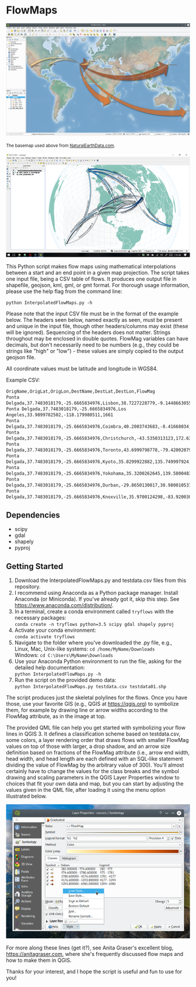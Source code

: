# FlowMaps

<img src="figures/example1.png" width="1000"><br>

<small>The basemap used above from <a href="www.naturalearthdata.com" target="_blank">NaturalEarthData.com</a>.</small>

<img src="figures/example2.png" width="1000"><br>

This Python script makes flow maps using mathematical interpolations between a start and an end point in a given map projection. The script takes one input file, being a CSV table of flows. It produces one output file in shapefile, geojson, kml, gml, or gmt format. For thorough usage information, please use the help flag from the command line:

```
python InterpolatedFlowMaps.py -h
```

Please note that the input CSV file must be in the format of the example below.  The headers seen below, named exactly as seen, must be present and unique in the input file, though other headers/columns may exist (these will be ignored). Sequencing of the headers does not matter. Strings throughout may be enclosed in double quotes.  FlowMag variables can have decimals, but don't necessarily need to be numbers (e.g., they could be strings like "high" or "low") - these values are simply copied to the output geojson file.

All coordinate values must be latitude and longitude in WGS84.

Example CSV:

```
OrigName,OrigLat,OrigLon,DestName,DestLat,DestLon,FlowMag
Ponta Delgada,37.7483018179,-25.6665834976,Lisbon,38.7227228779,-9.1448663055,6013
Ponta Delgada,37.7483018179,-25.6665834976,Los Angeles,33.9899782502,-118.179980511,1661
Ponta Delgada,37.7483018179,-25.6665834976,Coimbra,40.2003743683,-8.41668034,2259
Ponta Delgada,37.7483018179,-25.6665834976,Christchurch,-43.5350313123,172.630020711,4656
Ponta Delgada,37.7483018179,-25.6665834976,Toronto,43.6999798778,-79.4200207944,584
Ponta Delgada,37.7483018179,-25.6665834976,Kyoto,35.0299922882,135.749997924,282
Ponta Delgada,37.7483018179,-25.6665834976,Yokohama,35.3200262645,139.58004838,6985
Ponta Delgada,37.7483018179,-25.6665834976,Durban,-29.8650130017,30.9800105374,4981
Ponta Delgada,37.7483018179,-25.6665834976,Knoxville,35.9700124298,-83.9200303566,1235
```

## Dependencies

* scipy
* gdal
* shapely
* pyproj


## Getting Started

1) Download the InterpolatedFlowMaps.py and testdata.csv files from this repository.
2) I recommend using Anaconda as a Python package manager. Install Anaconda (or Miniconda). If you've already got it, skip this step. See https://www.anaconda.com/distribution/.
3) In a terminal, create a conda environment called `tryflows` with the necessary packages:\
`conda create -n tryflows python=3.5 scipy gdal shapely pyproj`
4) Activate your conda environment:\
`conda activate tryflows`
5) Navigate to the folder where you’ve downloaded the .py file, e.g.,\
Linux, Mac, Unix-like systems: `cd /home/MyName/Downloads`\
Windows: `cd C:\Users\MyName\Downloads`
6) Use your Anaconda Python environment to run the file, asking for the detailed help documentation:\
`python InterpolatedFlowMaps.py -h`
7) Run the script on the provided demo data:\
`python InterpolatedFlowMaps.py testdata.csv testdata01.shp`

The script produces just the skeletal polylines for the flows. Once you have those, use your favorite GIS (e.g., QGIS at <a href="https://qgis.org" target="_blank">https://qgis.org</a>) to symbolize them, for example by drawing line or arrow widths according to the FlowMag attribute, as in the image at top.

The provided QML file can help you get started with symbolizing your flow lines in QGIS 3. It defines a classification scheme based on testdata.csv, some colors, a layer rendering order that draws flows with smaller FlowMag values on top of those with larger, a drop shadow, and an arrow size definition based on fractions of the FlowMag attribute (i.e., arrow end width, head width, and head length are each defined with an SQL-like statement dividing the value of FlowMag by the arbitrary value of 300). You'll almost certainly have to change the values for the class breaks and the symbol drawing and scaling parameters in the QGIS Layer Properties window to choices that fit your own data and map, but you can start by adjusting the values given in the QML file, after loading it using the menu option illustrated below.

<img src="figures/qmlloadscreencap.png"><br>

For more along these lines (get it?), see Anita Graser's excellent blog, <a href="https://anitagraser.com" target="_blank">https://anitagraser.com</a>, where she's frequently discussed flow maps and how to make them in QGIS.

Thanks for your interest, and I hope the script is useful and fun to use for you!
